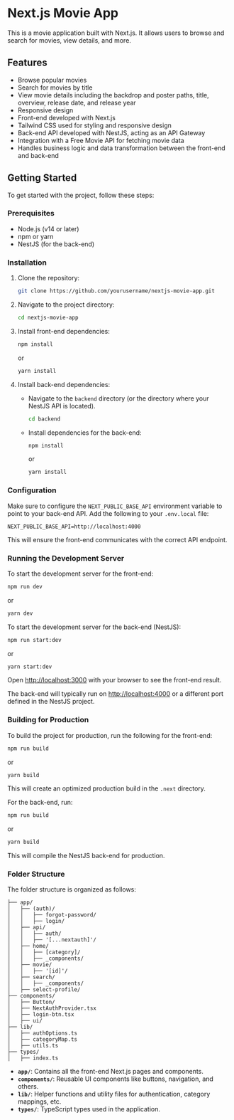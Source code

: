 # Next.js Movie App

This is a movie application built with Next.js. It allows users to browse and search for movies, view details, and more.

## Features

- Browse popular movies
- Search for movies by title
- View movie details including the backdrop and poster paths, title, overview, release date, and release year
- Responsive design
- Front-end developed with Next.js
- Tailwind CSS used for styling and responsive design
- Back-end API developed with NestJS, acting as an API Gateway
- Integration with a Free Movie API for fetching movie data
- Handles business logic and data transformation between the front-end and back-end

## Getting Started

To get started with the project, follow these steps:

### Prerequisites

- Node.js (v14 or later)
- npm or yarn
- NestJS (for the back-end)

### Installation

1. Clone the repository:

   ```bash
   git clone https://github.com/yourusername/nextjs-movie-app.git
   ```

2. Navigate to the project directory:

   ```bash
   cd nextjs-movie-app
   ```

3. Install front-end dependencies:

   ```bash
   npm install
   ```

   or

   ```bash
   yarn install
   ```

4. Install back-end dependencies:

   - Navigate to the `backend` directory (or the directory where your NestJS API is located).

     ```bash
     cd backend
     ```

   - Install dependencies for the back-end:

     ```bash
     npm install
     ```

     or

     ```bash
     yarn install
     ```

### Configuration

Make sure to configure the `NEXT_PUBLIC_BASE_API` environment variable to point to your back-end API. Add the following to your `.env.local` file:

```env
NEXT_PUBLIC_BASE_API=http://localhost:4000
```

This will ensure the front-end communicates with the correct API endpoint.

### Running the Development Server

To start the development server for the front-end:

```bash
npm run dev
```

or

```bash
yarn dev
```

To start the development server for the back-end (NestJS):

```bash
npm run start:dev
```

or

```bash
yarn start:dev
```

Open [http://localhost:3000](http://localhost:3000) with your browser to see the front-end result.

The back-end will typically run on [http://localhost:4000](http://localhost:4000) or a different port defined in the NestJS project.

### Building for Production

To build the project for production, run the following for the front-end:

```bash
npm run build
```

or

```bash
yarn build
```

This will create an optimized production build in the `.next` directory.

For the back-end, run:

```bash
npm run build
```

or

```bash
yarn build
```

This will compile the NestJS back-end for production.

### Folder Structure

The folder structure is organized as follows:

```.
├── app/
│   ├── (auth)/
│   │   ├── forgot-password/
│   │   ├── login/
│   ├── api/
│   │   ├── auth/
│   │   ├── '[...nextauth]'/
│   ├── home/
│   │   ├── [category]/
│   │   ├── _components/
│   ├── movie/
│   │   ├── '[id]'/
│   ├── search/
│   │   ├── _components/
│   ├── select-profile/
├── components/
│   ├── Button/
│   ├── NextAuthProvider.tsx
│   ├── login-btn.tsx
│   ├── ui/
├── lib/
│   ├── authOptions.ts
│   ├── categoryMap.ts
│   ├── utils.ts
├── types/
│   ├── index.ts
```

- **`app/`**: Contains all the front-end Next.js pages and components.
- **`components/`**: Reusable UI components like buttons, navigation, and others.
- **`lib/`**: Helper functions and utility files for authentication, category mappings, etc.
- **`types/`**: TypeScript types used in the application.
